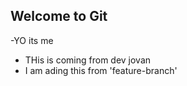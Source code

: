 ## Welcome to Git

-YO its me
- THis is coming from dev jovan
- I am ading this from 'feature-branch'
